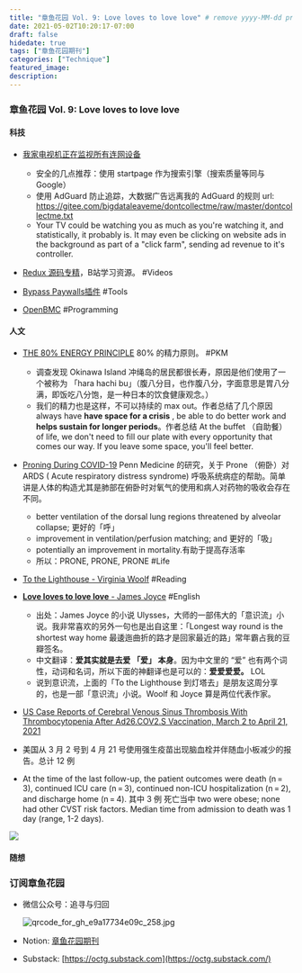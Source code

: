 ```yaml
---
title: "章鱼花园 Vol. 9: Love loves to love love" # remove yyyy-MM-dd prefix in the filename 
date: 2021-05-02T10:20:17-07:00
draft: false
hidedate: true 
tags: ["章鱼花园期刊"]
categories: ["Technique"]
featured_image:
description:
---
```


### 章鱼花园 Vol. 9: Love loves to love love

#### 科技
- [我家电视机正在监视所有连网设备](https://www.v2ex.com/t/772523)
	-  安全的几点推荐：使用 startpage 作为搜索引擎（搜索质量等同与 Google）
	-  使用 AdGuard 防止追踪，大数据广告远离我的 AdGuard 的规则 url: https://gitee.com/bigdataleaveme/dontcollectme/raw/master/dontcollectme.txt
	-  Your TV could be watching you as much as you're watching it, and statistically, it probably is. It may even be clicking on website ads in the background as part of a "click farm", sending ad revenue to it's controller.
- [Redux 源码专精](https://www.bilibili.com/video/BV1254y1L7UP)，B站学习资源。 #Videos 

- [Bypass Paywalls插件](https://github.com/iamadamdev/bypass-paywalls-chrome)  #Tools 

- [OpenBMC](https://github.com/openbmc/openbmc) #Programming 

#### 人文
- [THE 80% ENERGY PRINCIPLE](https://justinjackson.ca/the-principle-that-changed-my-life) 80% 的精力原则。 #PKM 
	- 调查发现 Okinawa Island 冲绳岛的居民都很长寿，原因是他们使用了一个被称为 「hara hachi bu」（腹八分目，也作腹八分，字面意思是胃八分满，即饭吃八分饱，是一种日本的饮食健康观念。）
	- 我们的精力也是这样，不可以持续的 max out。作者总结了几个原因 always have **have space for a crisis** , be able to do better work  and **helps sustain  for longer periods**。作者总结 At the buffet （自助餐） of life, we don't need to fill our plate with every opportunity that comes our way. If you leave some space, you'll feel better. 

- [Proning During COVID-19](https://www.pennmedicine.org/updates/blogs/penn-physician-blog/2020/may/proning-during-covid19) Penn Medicine 的研究，关于 Prone （俯卧）对 ARDS ( Acute respiratory distress syndrome) 呼吸系统病症的帮助。简单讲是人体的构造尤其是肺部在俯卧时对氧气的使用和病人对药物的吸收会存在不同。
	-   better ventilation of the dorsal lung regions threatened by alveolar collapse; 更好的「呼」
	-   improvement in ventilation/perfusion matching; and 更好的「吸」
	-   potentially an improvement in mortality.有助于提高存活率
	-   所以：PRONE, PRONE, PRONE #Life 

- [To the Lighthouse - Virginia Woolf](http://gutenberg.net.au/ebooks01/0100101h.html) #Reading 

-  [**Love loves to love love** - James Joyce](https://www.goodreads.com/quotes/76903-love-loves-to-love-love-nurse-loves-the-new-chemist)  #English 
	-  出处：James Joyce 的小说 Ulysses，大师的一部伟大的「意识流」小说。我非常喜欢的另外一句也是出自这里：「Longest way round is the shortest way home 最逶迤曲折的路才是回家最近的路」常年霸占我的豆瓣签名。
	-  中文翻译：**爱其实就是去爱 「爱」 本身**。因为中文里的 “爱” 也有两个词性，动词和名词，所以下面的神翻译也是可以的：**爱爱爱爱。** LOL
	-  说到意识流，上面的「To the Lighthouse 到灯塔去」是朋友这周分享的，也是一部「意识流」小说。Woolf 和 Joyce 算是两位代表作家。

- [US Case Reports of Cerebral Venous Sinus Thrombosis With Thrombocytopenia After Ad26.COV2.S Vaccination, March 2 to April 21, 2021](https://jamanetwork.com/journals/jama/fullarticle/2779731)
 - 美国从 3 月 2 号到 4 月 21 号使用强生疫苗出现脑血栓并伴随血小板减少的报告。总计 12 例
 - At the time of the last follow-up, the patient outcomes were death (n = 3), continued ICU care (n = 3), continued non-ICU hospitalization (n = 2), and discharge home (n = 4). 其中 3 例 死亡当中 two were obese; none had other CVST risk factors. Median time from admission to death was 1 day (range, 1-2 days).

![](https://cdn.jamanetwork.com/ama/content_public/journal/jama/0/joi210051t1_1619739623.22895.png?Expires=1622850350&Signature=nxgTbTMwRJEN4ymshYHDEQ-hDoQMUvLSADRPYbIdOrz64DMeX2u2MLp-Pb2ZLhpmHoKoiJEnSmcx63aJUA04eKyVjqHw7vo6elhOGwb3SLgHarhj4sxyaWX2-Q0lxEPiXTfkBe8syDZ0ko-FGr7JiMz2FT4tuWOAyR0k8NbL8yog09w3DkrimfwpnXazaMDdyUFSWMyVW1wzZwiqttsSjFwsZpe0uyy3tZeJbuEDnd~J5WDM8en2xpXygcw9cBeNGHdwRaXc1hhn9YE-HJHmqE8QKbemY3BiZkDEuBl-rAJy2nqD88wOlf3pKTuiY1~WsyRVnXAVfSfYXGHldhPjLg__&Key-Pair-Id=APKAIE5G5CRDK6RD3PGA)

#### 随想


### 订阅章鱼花园

- 微信公众号：追寻与归回

    ![qrcode_for_gh_e9a17734e09c_258.jpg](/assets/images/2021/qrcode_for_gh_e9a17734e09c_258.jpg)


- Notion: [章鱼花园期刊](https://www.notion.so/9012ebf6c9f94d699484e087752f54e4)
- Substack: [https://octg.substack.com](https://octg.substack.com/)